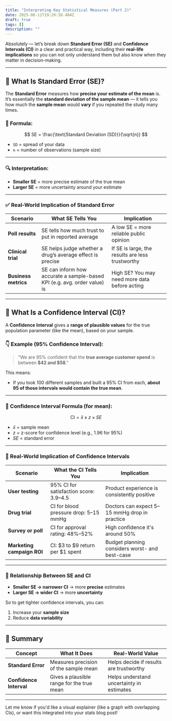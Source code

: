 ```yaml
---
title: "Interpreting Key Statistical Measures (Part 2)"
date: 2025-06-11T19:29:10.404Z
draft: true
tags: []
description: ""
---
```


Absolutely — let’s break down **Standard Error (SE)** and **Confidence Intervals (CI)** in a clear and practical way, including their **real-life implications** so you can not only understand them but also know when they matter in decision-making.

---

## 📏 What Is **Standard Error (SE)?**

The **Standard Error** measures how **precise your estimate of the mean** is. It’s essentially the **standard deviation of the sample mean** — it tells you how much the **sample mean** would **vary** if you repeated the study many times.

### 🧮 Formula:

$$
SE = \frac{\text{Standard Deviation (SD)}}{\sqrt{n}}
$$

* `SD` = spread of your data
* `n` = number of observations (sample size)

---

### 🔍 Interpretation:

* **Smaller SE** = more precise estimate of the true mean
* **Larger SE** = more uncertainty around your estimate

---

### ✅ Real-World Implication of Standard Error

| Scenario             | What SE Tells You                                                        | Implication                                      |
| -------------------- | ------------------------------------------------------------------------ | ------------------------------------------------ |
| **Poll results**     | SE tells how much trust to put in reported average                       | A low SE = more reliable public opinion          |
| **Clinical trial**   | SE helps judge whether a drug’s average effect is precise                | If SE is large, the results are less trustworthy |
| **Business metrics** | SE can inform how accurate a sample-based KPI (e.g. avg. order value) is | High SE? You may need more data before acting    |

---

## 🎯 What Is a **Confidence Interval (CI)?**

A **Confidence Interval** gives a **range of plausible values** for the true population parameter (like the mean), based on your sample.

### 👇 Example (95% Confidence Interval):

> "We are 95% confident that the **true average customer spend** is between **\$42 and \$58**."

This means:

* If you took 100 different samples and built a 95% CI from each, **about 95 of those intervals would contain the true mean**.

---

### 🧮 Confidence Interval Formula (for mean):

$$
\text{CI} = \bar{x} \pm z \times SE
$$

* $\bar{x}$ = sample mean
* $z$ = z-score for confidence level (e.g., 1.96 for 95%)
* $SE$ = standard error

---

### 🧠 Real-World Implication of Confidence Intervals

| Scenario                   | What the CI Tells You                  | Implication                                    |
| -------------------------- | -------------------------------------- | ---------------------------------------------- |
| **User testing**           | 95% CI for satisfaction score: 3.9–4.5 | Product experience is consistently positive    |
| **Drug trial**             | CI for blood pressure drop: 5–15 mmHg  | Doctors can expect 5–15 mmHg drop in practice  |
| **Survey or poll**         | CI for approval rating: 48%–52%        | High confidence it's around 50%                |
| **Marketing campaign ROI** | CI: \$3 to \$9 return per \$1 spent    | Budget planning considers worst- and best-case |

---

### 🧮 Relationship Between SE and CI

* **Smaller SE → narrower CI** → more **precise** estimates
* **Larger SE → wider CI** → more **uncertainty**

So to get tighter confidence intervals, you can:

1. Increase your **sample size**
2. Reduce **data variability**

---

## 🔑 Summary

| Concept                 | What It Does                              | Real-World Value                          |
| ----------------------- | ----------------------------------------- | ----------------------------------------- |
| **Standard Error**      | Measures precision of the sample mean     | Helps decide if results are trustworthy   |
| **Confidence Interval** | Gives a plausible range for the true mean | Helps understand uncertainty in estimates |

---

Let me know if you'd like a visual explainer (like a graph with overlapping CIs), or want this integrated into your stats blog post!
